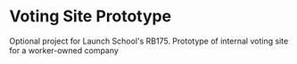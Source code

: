 # Voting Site Prototype

Optional project for Launch School's RB175. Prototype of internal voting site
for a worker-owned company
